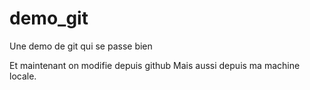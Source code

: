 demo_git
========

Une demo de git qui se passe bien

Et maintenant on modifie depuis github
Mais aussi depuis ma machine locale.
